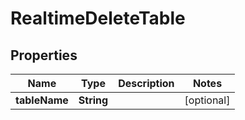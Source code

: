 
# RealtimeDeleteTable

## Properties
Name | Type | Description | Notes
------------ | ------------- | ------------- | -------------
**tableName** | **String** |  |  [optional]



